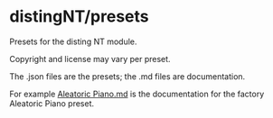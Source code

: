 # distingNT/presets
Presets for the disting NT module.

Copyright and license may vary per preset.

The .json files are the presets; the .md files are documentation.

For example [Aleatoric Piano.md](Aleatoric%20Piano.md) is the documentation for the factory Aleatoric Piano preset.
